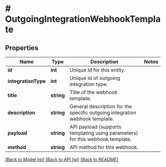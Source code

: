 # # OutgoingIntegrationWebhookTemplate

## Properties

Name | Type | Description | Notes
------------ | ------------- | ------------- | -------------
**id** | **int** | Unique Id for this entity. | 
**integrationType** | **int** | Unique Id of outgoing integration type. | 
**title** | **string** | Title of the webhook template. | 
**description** | **string** | General description for the specific outgoing integration webhook template. | 
**payload** | **string** | API payload (supports templating using parameters) for this webhook template. | 
**method** | **string** | API method for this webhook. | 

[[Back to Model list]](../../README.md#documentation-for-models) [[Back to API list]](../../README.md#documentation-for-api-endpoints) [[Back to README]](../../README.md)


